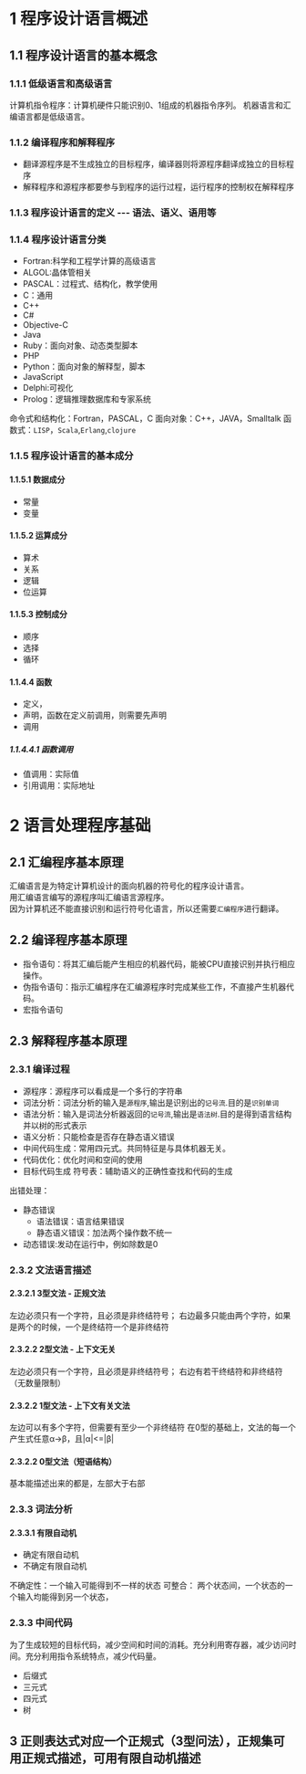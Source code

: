 # 1 程序设计语言概述

## 1.1 程序设计语言的基本概念

### 1.1.1 低级语言和高级语言
计算机指令程序：计算机硬件只能识别0、1组成的机器指令序列。
机器语言和汇编语言都是低级语言。

### 1.1.2 编译程序和解释程序
- 翻译源程序是不生成独立的目标程序，编译器则将源程序翻译成独立的目标程序
- 解释程序和源程序都要参与到程序的运行过程，运行程序的控制权在解释程序

### 1.1.3 程序设计语言的定义  --- 语法、语义、语用等

### 1.1.4 程序设计语言分类
- Fortran:科学和工程学计算的高级语言
- ALGOL:晶体管相关
- PASCAL：过程式、结构化，教学使用
- C：通用
- C++
- C#
- Objective-C
- Java
- Ruby：面向对象、动态类型脚本
- PHP
- Python：面向对象的解释型，脚本
- JavaScript
- Delphi:可视化
- Prolog：逻辑推理数据库和专家系统

命令式和结构化：Fortran，PASCAL，C
面向对象：C++，JAVA，Smalltalk
函数式：`LISP`，`Scala`,`Erlang`,`clojure`


### 1.1.5 程序设计语言的基本成分

#### 1.1.5.1 数据成分
- 常量
- 变量

#### 1.1.5.2 运算成分
- 算术
- 关系
- 逻辑 
- 位运算

#### 1.1.5.3 控制成分
- 顺序
- 选择
- 循环

#### 1.1.4.4 函数
- 定义，
- 声明，函数在定义前调用，则需要先声明
- 调用
  
##### 1.1.4.4.1 函数调用
- 值调用：实际值
- 引用调用：实际地址

# 2 语言处理程序基础

## 2.1 汇编程序基本原理
汇编语言是为特定计算机设计的面向机器的符号化的程序设计语言。<br>
用汇编语言编写的源程序叫汇编语言源程序。<br>
因为计算机还不能直接识别和运行符号化语言，所以还需要`汇编程序`进行翻译。


## 2.2 编译程序基本原理
- 指令语句：将其汇编后能产生相应的机器代码，能被CPU直接识别并执行相应操作。
- 伪指令语句：指示汇编程序在汇编源程序时完成某些工作，不直接产生机器代码。
- 宏指令语句


## 2.3 解释程序基本原理

### 2.3.1 编译过程
- 源程序：源程序可以看成是一个多行的字符串
- 词法分析：词法分析的输入是`源程序`,输出是识别出的`记号流`.目的是`识别单词`
- 语法分析：输入是词法分析器返回的`记号流`,输出是`语法树`.目的是得到语言结构并以树的形式表示
- 语义分析：只能检查是否存在静态语义错误
- 中间代码生成：常用四元式。共同特征是与具体机器无关。
- 代码优化：优化时间和空间的使用
- 目标代码生成
符号表：辅助语义的正确性查找和代码的生成

出错处理：
- 静态错误
  - 语法错误：语言结果错误
  - 静态语义错误：加法两个操作数不统一
- 动态错误:发动在运行中，例如除数是0

### 2.3.2 文法语言描述

#### 2.3.2.1 3型文法 - 正规文法
左边必须只有一个字符，且必须是非终结符号；
右边最多只能由两个字符，如果是两个的时候，一个是终结符一个是非终结符

#### 2.3.2.2 2型文法 - 上下文无关
左边必须只有一个字符，且必须是非终结符号；
右边有若干终结符和非终结符（无数量限制）

#### 2.3.2.2 1型文法 - 上下文有关文法
左边可以有多个字符，但需要有至少一个非终结符
在0型的基础上，文法的每一个产生式任意α->β，且|α|<=|β|

#### 2.3.2.2 0型文法（短语结构）
基本能描述出来的都是，左部大于右部

### 2.3.3 词法分析

#### 2.3.3.1 有限自动机

- 确定有限自动机
- 不确定有限自动机

不确定性：一个输入可能得到不一样的状态
可整合： 两个状态间，一个状态的一个输入均能得到另一个状态，


### 2.3.3 中间代码
为了生成较短的目标代码，减少空间和时间的消耗。充分利用寄存器，减少访问时间。充分利用指令系统特点，减少代码量。
- 后缀式
- 三元式
- 四元式 
- 树

## 3 正则表达式对应一个正规式（3型问法），正规集可用正规式描述，可用有限自动机描述